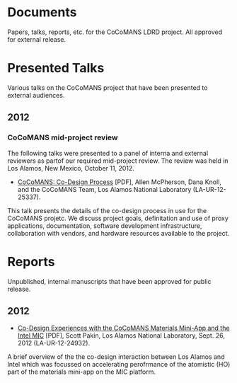 Documents
=========

Papers, talks, reports, etc. for the CoCoMANS LDRD project. All approved for external release.

Presented Talks
===============

Various talks on the CoCoMANS project that have been presented to external audiences.

2012
----

### CoCoMANS mid-project review ###

The following talks were presented to a panel of interna and external reviewers
as partof our required mid-project review.  The
review was held in Los Alamos, New Mexico, October 11, 2012.

* [CoCoMANS: Co-Design Process](https://github.com/downloads/cocomans/documents/co-design-process.pdf) [PDF], 
Allen McPherson, Dana Knoll, and the CoCoMANS Team,  Los Alamos National Laboratory (LA-UR-12-25337).

 This talk presents the details of the co-design process in use for the CoCoMANS projetc. We discuss
 project goals, definitation and use of proxy applications, documentation, software development
 infrastructure, collaboration with vendors, and hardware resources available to the project.


Reports
=======

Unpublished, internal manuscripts that have been approved for public release.

2012
----

* [Co-Design Experiences with the CoCoMANS Materials Mini-App and the Intel MIC](https://github.com/downloads/cocomans/documents/mic-codesign-1.pdf) [PDF], 
Scott Pakin,  Los Alamos National Laboratory,  Sept. 26, 2012 (LA-UR-12-24932).

 A brief overview of the the co-design interaction between Los Alamos and Intel
 which was focussed on accelerating perofrmance of the atomistic (HO) part of the
 materials mini-app on the MIC platform.
